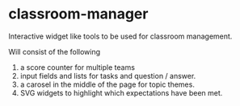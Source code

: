 # classroom-manager
Interactive widget like tools to be used for classroom management. 

Will consist of the following
1. a score counter for multiple teams
2. input fields and lists for tasks and question / answer.
3. a carosel in the middle of the page for topic themes.
4. SVG widgets to highlight which expectations have been met.
